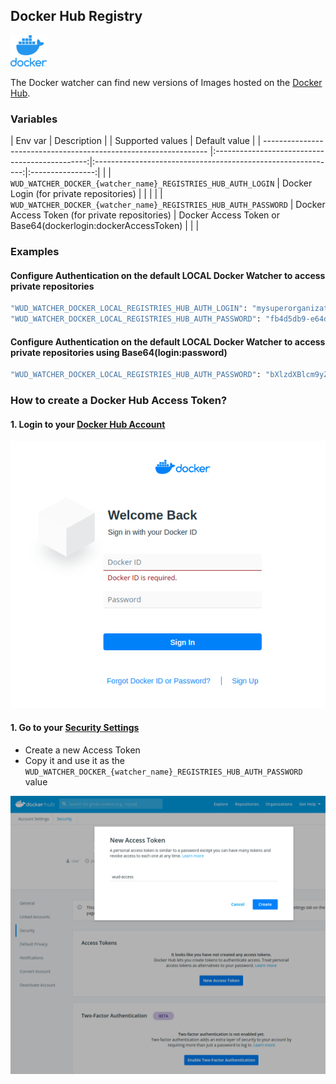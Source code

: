 ## Docker Hub Registry
![logo](docker.png)

The Docker watcher can find new versions of Images hosted on the [Docker Hub](https://hub.docker.com/).

### Variables

| Env var                                                          | Description                                    |                                                              | Supported values | Default value |
| ---------------------------------------------------------------- |:----------------------------------------------:|:------------------------------------------------------------:|:----------------:|               |
| `WUD_WATCHER_DOCKER_{watcher_name}_REGISTRIES_HUB_AUTH_LOGIN`    | Docker Login (for private repositories)        |                                                              |                  |               |
| `WUD_WATCHER_DOCKER_{watcher_name}_REGISTRIES_HUB_AUTH_PASSWORD` | Docker Access Token (for private repositories) | Docker Access Token or Base64(dockerlogin:dockerAccessToken) |                  |               |

### Examples

#### Configure Authentication on the default LOCAL Docker Watcher to access private repositories
```bash
"WUD_WATCHER_DOCKER_LOCAL_REGISTRIES_HUB_AUTH_LOGIN": "mysuperorganization",
"WUD_WATCHER_DOCKER_LOCAL_REGISTRIES_HUB_AUTH_PASSWORD": "fb4d5db9-e64d-3648-8846-74d0846e55de"
```

#### Configure Authentication on the default LOCAL Docker Watcher to access private repositories using Base64(login:password)
```bash
"WUD_WATCHER_DOCKER_LOCAL_REGISTRIES_HUB_AUTH_PASSWORD": "bXlzdXBlcm9yZ2FuaXphdGlvbjpmYjRkNWRiOS1lNjRkLTM2NDgtODg0Ni03NGQwODQ2ZTU1ZGU="
```

### How to create a Docker Hub Access Token?

#### 1. Login to your&nbsp;[Docker Hub Account](https://hub.docker.com/)
![image](./hub_login.png)

#### 1. Go to your&nbsp;[Security Settings](https://hub.docker.com/settings/security)
- Create a new Access Token
- Copy it and use it as the `WUD_WATCHER_DOCKER_{watcher_name}_REGISTRIES_HUB_AUTH_PASSWORD` value

![image](./hub_token.png)